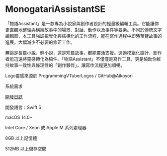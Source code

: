 # MonogatariAssistantSE

「物語Assistant」是一款專為小說家與創作者設計的輕量級編輯工具。它能讓你更直觀地整理與構築故事中的場景、對話、動作以及事件等要素。不同於傳統文字編輯器，本工具強調視覺化與結構化的工作流程，能在寫作過程中即時預覽故事的進展，大幅減少不必要的修正工作。

無論是長篇小說、輕小說，還是短篇故事，都能靈活支援。透過模組化設計，創作者能迅速將靈感轉化為稿件。「物語Assistant」不僅僅是寫作工具，更是協助你維持故事一致性與條理性的「創作夥伴」，讓寫作流程更加順暢。

Logo靈感來源於 ProgrammingVTuberLogos / GitHub@Aikoyori

系統需求

[開發日誌](ChangeLog.md)

開發語言：Swift 5

macOS 14.0+

Intel Core / Xeon 或 Apple M 系列處理器

8GB 以上記憶體

512MB 以上儲存空間